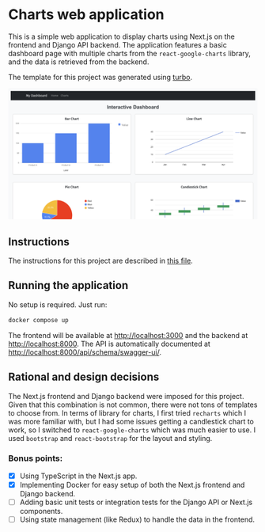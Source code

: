 # Charts web application

This is a simple web application to display charts using Next.js on the frontend and Django API backend. The application features a basic dashboard page with multiple charts from the `react-google-charts` library,  and the data is retrieved from the backend.

The template for this project was generated using [turbo](https://github.com/unfoldadmin/turbo).

![Screenshot](assets/screenshot.png)

## Instructions

The instructions for this project are described in [this file](instructions.md).

## Running the application

No setup is required. Just run:

```bash
docker compose up
```

The frontend will be available at [http://localhost:3000](http://localhost:3000) and the backend at [http://localhost:8000](http://localhost:8000). The API is automatically documented at [http://localhost:8000/api/schema/swagger-ui/](http://localhost:8000/api/schema/swagger-ui/).

## Rational and design decisions

The Next.js frontend and Django backend were imposed for this project. Given that this combination is not common, there were not tons of templates to choose from. In terms of library for charts, I first tried `recharts` which I was more familiar with, but I had some issues getting a candlestick chart to work, so I switched to `react-google-charts` which was much easier to use. I used `bootstrap` and `react-bootstrap` for the layout and styling.

### Bonus points:

- [x] Using TypeScript in the Next.js app.
- [x] Implementing Docker for easy setup of both the Next.js frontend and Django backend.
- [ ] Adding basic unit tests or integration tests for the Django API or Next.js components.
- [ ] Using state management (like Redux) to handle the data in the frontend.

